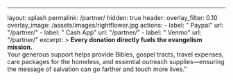 ---
layout: splash
permalink: /partner/
hidden: true
header:
  overlay_filter: 0.10
  overlay_image: /assets/images/rightflower.jpg
  actions:
    - label: "<i class='fas fa-dollar-sign'></i> Paypal"
      url: "/partner/"
    - label: "<i class='fas fa-dollar-sign'></i> Cash App"
      url: "/partner/"
    - label: "<i class='fas fa-dollar-sign'></i> Venmo"
      url: "/partner/"
excerpt: >
  **Every donation directly fuels the evangelism mission.** <br>Your generous support helps provide Bibles, gospel tracts, travel expenses, care packages for the homeless, and essential outreach supplies—ensuring the message of salvation can go farther and touch more lives."
